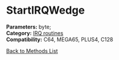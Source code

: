 # StartIRQWedge

**Parameters:** byte;  
**Category:** [IRQ routines](../categories/irq_routines.md)  
**Compatibility:** C64, MEGA65, PLUS4, C128  


[Back to Methods List](../../SUMMARY.md)
